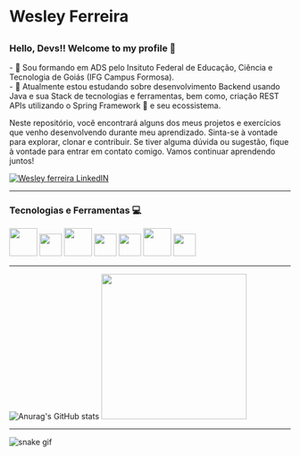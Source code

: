 <h1>
  Wesley Ferreira
</h1>
  
<h2>
  <h3>
  Hello, Devs!!
  Welcome to my profile 👋
  </h3>
  <p>
- 🔭 Sou formando em ADS pelo Insituto Federal de Educação, Ciência e Tecnologia de Goiás (IFG Campus Formosa).  
  <br>
- 🌱 Atualmente estou  estudando sobre desenvolvimento Backend usando Java e sua Stack de tecnologias e ferramentas, bem como, criação REST APIs utilizando o Spring Framework 🍃 e seu ecossistema.
    
Neste repositório, você encontrará alguns dos meus projetos e exercícios que venho desenvolvendo durante meu aprendizado. Sinta-se à vontade para explorar, clonar e contribuir. Se tiver alguma dúvida ou sugestão, fique à vontade para entrar em contato comigo. Vamos continuar aprendendo juntos!
</p>
</h2>

<div style="justify-content:space-between;">   
<a href="https://www.linkedin.com/in/wesley-fsa/" target="_blank">
  <img align="center" alt="Wesley ferreira LinkedIN"  src="https://user-images.githubusercontent.com/103182935/233090907-b5032e4c-54b8-4708-b926-dbbef6a68dbc.svg" />
</a>
</div>

<hr>

<h3>
Tecnologias e Ferramentas  💻
</h3>

<div style="display: block; margin-botom: 20px;">
<img src="https://cdn.jsdelivr.net/gh/devicons/devicon/icons/java/java-original-wordmark.svg"  width="50" height="50" /> 
<img src="https://cdn.jsdelivr.net/gh/devicons/devicon/icons/spring/spring-original.svg"  width="40" height="40"  />
<img src="https://cdn.jsdelivr.net/gh/devicons/devicon/icons/mongodb/mongodb-original.svg"   width="50" height="50"/>  
<img src="https://cdn.jsdelivr.net/gh/devicons/devicon/icons/postgresql/postgresql-original.svg"   width="40" height="40"/>
<img src="https://cdn.jsdelivr.net/gh/devicons/devicon/icons/mysql/mysql-original.svg" width="40" height="40" />
<img src="https://cdn.jsdelivr.net/gh/devicons/devicon/icons/docker/docker-original.svg"   width="50" height="50"/>
<img src="https://cdn.jsdelivr.net/gh/devicons/devicon/icons/git/git-original.svg" width="40" heigth = "40" />
  
 </div>

<hr>

<div style="display: inline;">
      
![Anurag's GitHub stats](https://github-readme-stats.vercel.app/api?username=wesleyfsousa01&show_icons-teste=true&theme=chartreuse-dark)
<img src="https://media1.giphy.com/media/qgQUggAC3Pfv687qPC/giphy.gif?cid=ecf05e47kahcov42ppki6jsen2876ethmdyz7r7ny9v937v4&rid=giphy.gif&ct=g" width="260"/>
</div>
<hr>

![snake gif](https://github.com/wesleyfsousa01/wesleyfsousa01/blob/output/github-contribution-grid-snake.svg)
